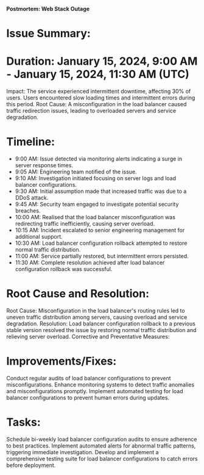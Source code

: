 **Postmortem: Web Stack Outage**

# Issue Summary:

# Duration: January 15, 2024, 9:00 AM - January 15, 2024, 11:30 AM (UTC)
Impact: The service experienced intermittent downtime, affecting 30% of users. Users encountered slow loading times and intermittent errors during this period.
Root Cause: A misconfiguration in the load balancer caused traffic redirection issues, leading to overloaded servers and service degradation.

# Timeline:

- 9:00 AM: Issue detected via monitoring alerts indicating a surge in server response times.
- 9:05 AM: Engineering team notified of the issue.
- 9:10 AM: Investigation initiated focusing on server logs and load balancer configurations.
- 9:30 AM: Initial assumption made that increased traffic was due to a DDoS attack.
- 9:45 AM: Security team engaged to investigate potential security breaches.
- 10:00 AM: Realised that the load balancer misconfiguration was redirecting traffic inefficiently, causing server overload.
- 10:15 AM: Incident escalated to senior engineering management for additional support.
- 10:30 AM: Load balancer configuration rollback attempted to restore normal traffic distribution.
- 11:00 AM: Service partially restored, but intermittent errors persisted.
- 11:30 AM: Complete resolution achieved after load balancer configuration rollback was successful.
# Root Cause and Resolution:

Root Cause: Misconfiguration in the load balancer's routing rules led to uneven traffic distribution among servers, causing overload and service degradation.
Resolution: Load balancer configuration rollback to a previous stable version resolved the issue by restoring normal traffic distribution and relieving server overload.
Corrective and Preventative Measures:

# Improvements/Fixes:
Conduct regular audits of load balancer configurations to prevent misconfigurations.
Enhance monitoring systems to detect traffic anomalies and misconfigurations promptly.
Implement automated testing for load balancer configurations to prevent human errors during updates.

# Tasks:
Schedule bi-weekly load balancer configuration audits to ensure adherence to best practices.
Implement automated alerts for abnormal traffic patterns, triggering immediate investigation.
Develop and implement a comprehensive testing suite for load balancer configurations to catch errors before deployment.

